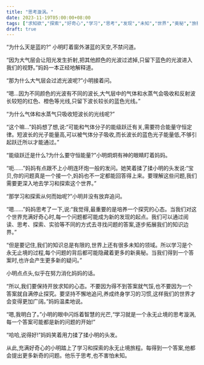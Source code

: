 ```yaml
---
title: "思考漩涡。"
date: 2023-11-19T05:00:00+08:00
tags: ["求知欲","探索","好奇心","学习","思考","发现","未知","世界","奥秘","旅程","Claude"]
draft: true
--- 
```


“为什么天是蓝的?” 小明盯着窗外湛蓝的天空,不禁问道。

“因为大气层会让阳光发生折射,把其他颜色的光波过滤掉,只留下蓝色的光波进入我们的视野。”妈妈一本正经地解释道。

“那为什么大气层会过滤光波呢?”小明接着问。

“嗯...因为不同颜色的光波有不同的波长,大气层中的气体和水蒸气会吸收和反射波长较短的红色、橙色等光线,只留下波长较长的蓝色光线。” 

“为什么气体和水蒸气只吸收短波长的光线呢?”

“这个嘛...”妈妈想了想,说:“可能和气体分子的能级跃迁有关,需要符合能量守恒定律。短波长的光子能量高,可以被气体分子吸收,而长波长的蓝色光子能量低,不够引起跃迁所以才能通过。”

“能级跃迁是什么?为什么要守恒能量?”小明炯炯有神的眼睛盯着妈妈。

“呃......”妈妈有点跟不上小明连环炮一般的发问。她笑着揉了揉小明的头发说:“宝贝,你的问题真是一个接一个,妈妈也不一定都能回答得上来。要理解这些问题,我们需要更深入地去学习和探索这个世界。”

“那学习和探索从何而始呢?”小明并没有放弃追问。

“嗯......”妈妈思考了一下,说:“我觉得,最重要的是培养一个探究的心态。当我们对这个世界充满好奇心时,每一个问题都可能成为新的发现的起点。我们可以通过阅读、思考、探索、实验等不同的方式去寻找问题的答案,逐步拓展我们的知识边界。”

“但是要记住,我们的知识总是有限的,世界上还有很多未知的领域。所以学习是个永无止境的过程,每个问题的背后都可能隐藏着更多的新奥秘。当我们得到一个答案时,也许会产生更多新的疑问。”

小明点点头,似乎在努力消化妈妈的话。

“所以,我们要保持开放求知的心态。不要因为得不到答案就气馁,也不要因为一个答案就自满停止探究。要坚持不懈地追问,养成终身学习的习惯,这样我们的世界才会变得更加广阔。”妈妈温柔地说。

“嗯,我明白了。”小明的眼中闪烁着智慧的光芒,“学习就是一个永无止境的思考漩涡,每一个答案可能都是新的问题的开始!”

“哈哈,说得好!”妈妈笑着用力揉了揉小明的头发。

从此,充满好奇心的小明踏上了学习和探索的永无止境旅程。每得到一个答案,他都会提出更多新奇的问题。他乐于思考,也不害怕未知。 
